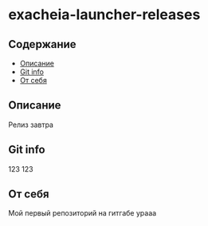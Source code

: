 # exacheia-launcher-releases

## Содержание
- [Описание](#Описание)
- [Git info](#Git-info)
- [От себя](#От-себя)

## Описание
Релиз завтра

## Git info
123 123

## От себя
Мой первый репозиторий на гитгабе урааа

